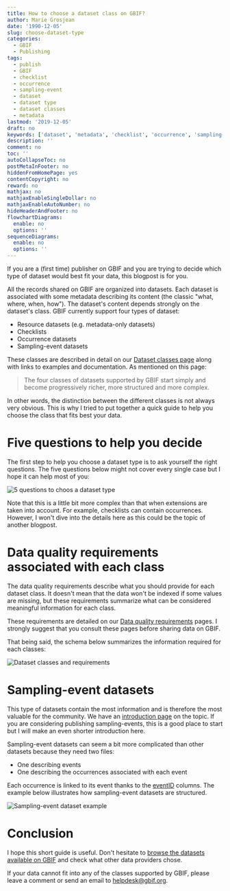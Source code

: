 ```yaml
---
title: How to choose a dataset class on GBIF?
author: Marie Grosjean
date: '1990-12-05'
slug: choose-dataset-type
categories:
  - GBIF
  - Publishing
tags:
  - publish
  - GBIF
  - checklist
  - occurrence
  - sampling-event
  - dataset
  - dataset type
  - dataset classes
  - metadata
lastmod: '2019-12-05'
draft: no
keywords: ['dataset', 'metadata', 'checklist', 'occurrence', 'sampling-event']
description: ''
comment: no
toc: ''
autoCollapseToc: no
postMetaInFooter: no
hiddenFromHomePage: yes
contentCopyright: no
reward: no
mathjax: no
mathjaxEnableSingleDollar: no
mathjaxEnableAutoNumber: no
hideHeaderAndFooter: no
flowchartDiagrams:
  enable: no
  options: ''
sequenceDiagrams:
  enable: no
  options: ''
---
```


If you are a (first time) publisher on GBIF and you are trying to decide which type of dataset would best fit your data, this blogpost is for you.

All the records shared on GBIF are organized into datasets. Each dataset is associated with some metadata describing its content (the classic "what, where, when, how"). The dataset's content depends strongly on the dataset's class. GBIF currently support four types of dataset:

* Resource datasets (e.g. metadata-only datasets)
* Checklists
* Occurrence datasets
* Sampling-event datasets

These classes are described in detail on our [Dataset classes page](https://www.gbif.org/dataset-classes) along with links to examples and documentation. As mentioned on this page:

> The four classes of datasets supported by GBIF start simply and become progressively richer, more structured and more complex.

In other words, the distinction between the different classes is not always very obvious. This is why I tried to put together a quick guide to help you choose the class that fits best your data.

# Five questions to help you decide

The first step to help you choose a dataset type is to ask yourself the right questions. The five questions below might not cover every single case but I hope it can help most of you:

![5 questions to choos a dataset type](/post/2019-12-05-choose-dataset-types/which_dataset_type_to_choose_questions.jpg)

Note that this is a little bit more complex than that when extensions are taken into account. For example, checklists can contain occurrences. However, I won't dive into the details here as this could be the topic of another blogpost.

# Data quality requirements associated with each class

The data quality requirements describe what you should provide for each dataset class. It doesn't mean that the data won't be indexed if some values are missing, but these requirements summarize what can be considered meaningful information for each class.

These requirements are detailed on our [Data quality requirements](https://www.gbif.org/data-quality-requirements) pages. I strongly suggest that you consult these pages before sharing data on GBIF.

That being said, the schema below summarizes the information required for each classes:

![Dataset classes and requirements](/post/2019-12-05-choose-dataset-types/dataset_classes_and_requirements.jpg)


# Sampling-event datasets

This type of datasets contain the most information and is therefore the most valuable for the community. We have an [introduction page](https://www.gbif.org/sampling-event-data) on the topic. If you are considering publishing sampling-events, this is a good place to start but I will make an even shorter introduction here.

Sampling-event datasets can seem a bit more complicated than other datasets because they need two files:

* One describing events
* One describing the occurrences associated with each event

Each occurrence is linked to its event thanks to the [eventID](https://dwc.tdwg.org/terms/#dwc:eventID) columns.
The example below illustrates how sampling-event datasets are structured.

![Sampling-event dataset example](/post/2019-12-05-choose-dataset-types/schema_sampling_event.jpg)

# Conclusion

I hope this short guide is useful. Don't hesitate to [browse the datasets available on GBIF](https://www.gbif.org/dataset/search?q=) and check what other data providers chose.

If your data cannot fit into any of the classes supported by GBIF, please leave a comment or send an email to helpdesk@gbif.org.
